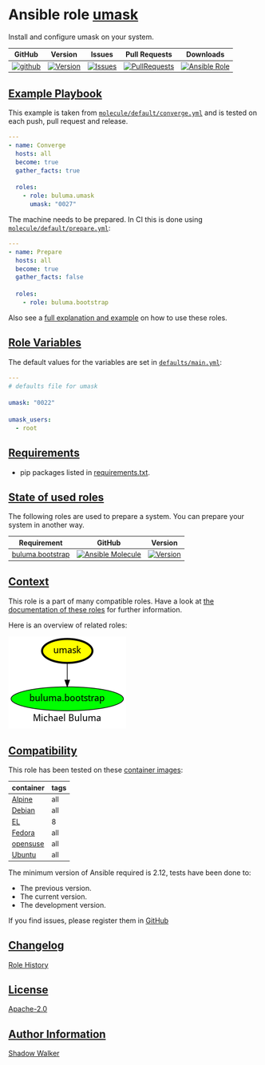 # Ansible role [umask](https://galaxy.ansible.com/ui/standalone/roles/buluma/umask/documentation)

Install and configure umask on your system.

|GitHub|Version|Issues|Pull Requests|Downloads|
|------|-------|------|-------------|---------|
|[![github](https://github.com/buluma/ansible-role-umask/actions/workflows/molecule.yml/badge.svg)](https://github.com/buluma/ansible-role-umask/actions/workflows/molecule.yml)|[![Version](https://img.shields.io/github/release/buluma/ansible-role-umask.svg)](https://github.com/buluma/ansible-role-umask/releases/)|[![Issues](https://img.shields.io/github/issues/buluma/ansible-role-umask.svg)](https://github.com/buluma/ansible-role-umask/issues/)|[![PullRequests](https://img.shields.io/github/issues-pr-closed-raw/buluma/ansible-role-umask.svg)](https://github.com/buluma/ansible-role-umask/pulls/)|[![Ansible Role](https://img.shields.io/ansible/role/d/buluma/umask)](https://galaxy.ansible.com/ui/standalone/roles/buluma/umask/documentation)|

## [Example Playbook](#example-playbook)

This example is taken from [`molecule/default/converge.yml`](https://github.com/buluma/ansible-role-umask/blob/master/molecule/default/converge.yml) and is tested on each push, pull request and release.

```yaml
---
- name: Converge
  hosts: all
  become: true
  gather_facts: true

  roles:
    - role: buluma.umask
      umask: "0027"
```

The machine needs to be prepared. In CI this is done using [`molecule/default/prepare.yml`](https://github.com/buluma/ansible-role-umask/blob/master/molecule/default/prepare.yml):

```yaml
---
- name: Prepare
  hosts: all
  become: true
  gather_facts: false

  roles:
    - role: buluma.bootstrap
```

Also see a [full explanation and example](https://buluma.github.io/how-to-use-these-roles.html) on how to use these roles.

## [Role Variables](#role-variables)

The default values for the variables are set in [`defaults/main.yml`](https://github.com/buluma/ansible-role-umask/blob/master/defaults/main.yml):

```yaml
---
# defaults file for umask

umask: "0022"

umask_users:
  - root
```

## [Requirements](#requirements)

- pip packages listed in [requirements.txt](https://github.com/buluma/ansible-role-umask/blob/master/requirements.txt).

## [State of used roles](#state-of-used-roles)

The following roles are used to prepare a system. You can prepare your system in another way.

| Requirement | GitHub | Version |
|-------------|--------|--------|
|[buluma.bootstrap](https://galaxy.ansible.com/buluma/bootstrap)|[![Ansible Molecule](https://github.com/buluma/ansible-role-bootstrap/actions/workflows/molecule.yml/badge.svg)](https://github.com/buluma/ansible-role-bootstrap/actions/workflows/molecule.yml)|[![Version](https://img.shields.io/github/release/buluma/ansible-role-bootstrap.svg)](https://github.com/shadowwalker/ansible-role-bootstrap)|

## [Context](#context)

This role is a part of many compatible roles. Have a look at [the documentation of these roles](https://buluma.github.io/) for further information.

Here is an overview of related roles:

![dependencies](https://raw.githubusercontent.com/buluma/ansible-role-umask/png/requirements.png "Dependencies")

## [Compatibility](#compatibility)

This role has been tested on these [container images](https://hub.docker.com/u/buluma):

|container|tags|
|---------|----|
|[Alpine](https://hub.docker.com/r/buluma/alpine)|all|
|[Debian](https://hub.docker.com/r/buluma/debian)|all|
|[EL](https://hub.docker.com/r/buluma/enterpriselinux)|8|
|[Fedora](https://hub.docker.com/r/buluma/fedora)|all|
|[opensuse](https://hub.docker.com/r/buluma/opensuse)|all|
|[Ubuntu](https://hub.docker.com/r/buluma/ubuntu)|all|

The minimum version of Ansible required is 2.12, tests have been done to:

- The previous version.
- The current version.
- The development version.

If you find issues, please register them in [GitHub](https://github.com/buluma/ansible-role-umask/issues)

## [Changelog](#changelog)

[Role History](https://github.com/buluma/ansible-role-umask/blob/master/CHANGELOG.md)

## [License](#license)

[Apache-2.0](https://github.com/buluma/ansible-role-umask/blob/master/LICENSE)

## [Author Information](#author-information)

[Shadow Walker](https://buluma.github.io/)
